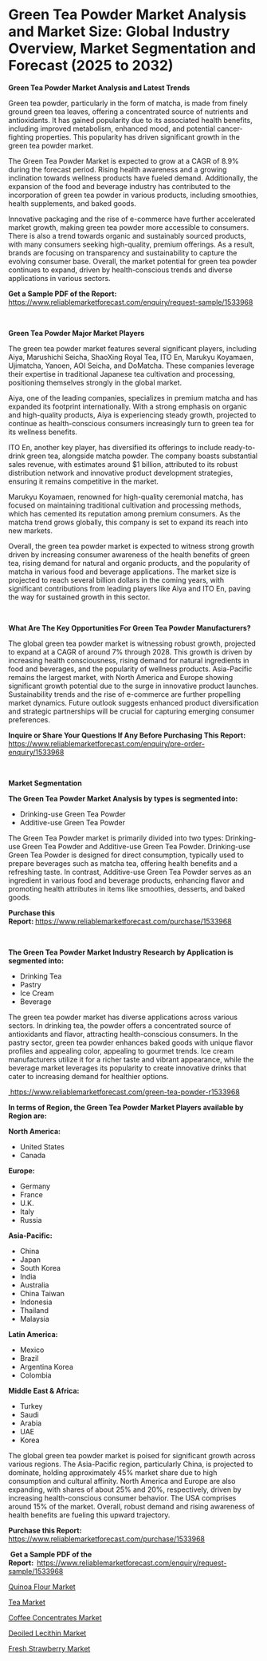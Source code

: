 <p><h1>Green Tea Powder Market Analysis and Market Size: Global Industry Overview, Market Segmentation and Forecast (2025 to 2032)</h1></p><p><strong>Green Tea Powder Market Analysis and Latest Trends</strong></p>
<p><p>Green tea powder, particularly in the form of matcha, is made from finely ground green tea leaves, offering a concentrated source of nutrients and antioxidants. It has gained popularity due to its associated health benefits, including improved metabolism, enhanced mood, and potential cancer-fighting properties. This popularity has driven significant growth in the green tea powder market.</p><p>The Green Tea Powder Market is expected to grow at a CAGR of 8.9% during the forecast period. Rising health awareness and a growing inclination towards wellness products have fueled demand. Additionally, the expansion of the food and beverage industry has contributed to the incorporation of green tea powder in various products, including smoothies, health supplements, and baked goods.</p><p>Innovative packaging and the rise of e-commerce have further accelerated market growth, making green tea powder more accessible to consumers. There is also a trend towards organic and sustainably sourced products, with many consumers seeking high-quality, premium offerings. As a result, brands are focusing on transparency and sustainability to capture the evolving consumer base. Overall, the market potential for green tea powder continues to expand, driven by health-conscious trends and diverse applications in various sectors.</p></p>
<p><strong>Get a Sample PDF of the Report:&nbsp;</strong> <a href="https://www.reliablemarketforecast.com/enquiry/request-sample/1533968?utm_campaign=1899&utm_medium=2&utm_source=Github&utm_content=ia&utm_term=07042025&utm_id=green-tea-powder">https://www.reliablemarketforecast.com/enquiry/request-sample/1533968</a></p>
<p>&nbsp;</p>
<p><strong>Green Tea Powder Major Market Players</strong></p>
<p><p>The green tea powder market features several significant players, including Aiya, Marushichi Seicha, ShaoXing Royal Tea, ITO En, Marukyu Koyamaen, Ujimatcha, Yanoen, AOI Seicha, and DoMatcha. These companies leverage their expertise in traditional Japanese tea cultivation and processing, positioning themselves strongly in the global market.</p><p>Aiya, one of the leading companies, specializes in premium matcha and has expanded its footprint internationally. With a strong emphasis on organic and high-quality products, Aiya is experiencing steady growth, projected to continue as health-conscious consumers increasingly turn to green tea for its wellness benefits.</p><p>ITO En, another key player, has diversified its offerings to include ready-to-drink green tea, alongside matcha powder. The company boasts substantial sales revenue, with estimates around $1 billion, attributed to its robust distribution network and innovative product development strategies, ensuring it remains competitive in the market.</p><p>Marukyu Koyamaen, renowned for high-quality ceremonial matcha, has focused on maintaining traditional cultivation and processing methods, which has cemented its reputation among premium consumers. As the matcha trend grows globally, this company is set to expand its reach into new markets.</p><p>Overall, the green tea powder market is expected to witness strong growth driven by increasing consumer awareness of the health benefits of green tea, rising demand for natural and organic products, and the popularity of matcha in various food and beverage applications. The market size is projected to reach several billion dollars in the coming years, with significant contributions from leading players like Aiya and ITO En, paving the way for sustained growth in this sector.</p></p>
<p>&nbsp;</p>
<p><strong>What Are The Key Opportunities For Green Tea Powder Manufacturers?</strong></p>
<p><p>The global green tea powder market is witnessing robust growth, projected to expand at a CAGR of around 7% through 2028. This growth is driven by increasing health consciousness, rising demand for natural ingredients in food and beverages, and the popularity of wellness products. Asia-Pacific remains the largest market, with North America and Europe showing significant growth potential due to the surge in innovative product launches. Sustainability trends and the rise of e-commerce are further propelling market dynamics. Future outlook suggests enhanced product diversification and strategic partnerships will be crucial for capturing emerging consumer preferences.</p></p>
<p><strong>Inquire or Share Your Questions If Any Before Purchasing This Report:</strong> <a href="https://www.reliablemarketforecast.com/enquiry/pre-order-enquiry/1533968?utm_campaign=1899&utm_medium=2&utm_source=Github&utm_content=ia&utm_term=07042025&utm_id=green-tea-powder">https://www.reliablemarketforecast.com/enquiry/pre-order-enquiry/1533968</a></p>
<p>&nbsp;</p>
<p><strong>Market Segmentation</strong></p>
<p><strong>The Green Tea Powder Market Analysis by types is segmented into:</strong></p>
<p><ul><li>Drinking-use Green Tea Powder</li><li>Additive-use Green Tea Powder</li></ul></p>
<p><p>The Green Tea Powder market is primarily divided into two types: Drinking-use Green Tea Powder and Additive-use Green Tea Powder. Drinking-use Green Tea Powder is designed for direct consumption, typically used to prepare beverages such as matcha tea, offering health benefits and a refreshing taste. In contrast, Additive-use Green Tea Powder serves as an ingredient in various food and beverage products, enhancing flavor and promoting health attributes in items like smoothies, desserts, and baked goods.</p></p>
<p><strong>Purchase this Report:&nbsp;</strong><a href="https://www.reliablemarketforecast.com/purchase/1533968?utm_campaign=1899&utm_medium=2&utm_source=Github&utm_content=ia&utm_term=07042025&utm_id=green-tea-powder">https://www.reliablemarketforecast.com/purchase/1533968</a></p>
<p>&nbsp;</p>
<p><strong>The Green Tea Powder Market Industry Research by Application is segmented into:</strong></p>
<p><ul><li>Drinking Tea</li><li>Pastry</li><li>Ice Cream</li><li>Beverage</li></ul></p>
<p><p>The green tea powder market has diverse applications across various sectors. In drinking tea, the powder offers a concentrated source of antioxidants and flavor, attracting health-conscious consumers. In the pastry sector, green tea powder enhances baked goods with unique flavor profiles and appealing color, appealing to gourmet trends. Ice cream manufacturers utilize it for a richer taste and vibrant appearance, while the beverage market leverages its popularity to create innovative drinks that cater to increasing demand for healthier options.</p></p>
<p><a href="https://www.reliablemarketforecast.com/green-tea-powder-r1533968?utm_campaign=1899&utm_medium=2&utm_source=Github&utm_content=ia&utm_term=07042025&utm_id=green-tea-powder">&nbsp;https://www.reliablemarketforecast.com/green-tea-powder-r1533968</a></p>
<p><strong>In terms of Region, the Green Tea Powder Market Players available by Region are:</strong></p>
<p>
    <p> <strong> North America: </strong>
        <ul>
            <li>United States</li>
            <li>Canada</li>
        </ul>
        </p> 
    <p> <strong> Europe: </strong>
        <ul>
            <li>Germany</li>
            <li>France</li>
            <li>U.K.</li>
            <li>Italy</li>
            <li>Russia</li>
        </ul>
        </p> 
    <p> <strong> Asia-Pacific: </strong>
        <ul>
            <li>China</li>
            <li>Japan</li>
            <li>South Korea</li>
            <li>India</li>
            <li>Australia</li>
            <li>China Taiwan</li>
            <li>Indonesia</li>
            <li>Thailand</li>
            <li>Malaysia</li>
        </ul>
        </p> 
    <p> <strong> Latin America: </strong>
        <ul>
            <li>Mexico</li>
            <li>Brazil</li>
            <li>Argentina Korea</li>
            <li>Colombia</li>
        </ul>
        </p> 
    <p> <strong> Middle East & Africa: </strong>
        <ul>
            <li>Turkey</li>
            <li>Saudi</li>
            <li>Arabia</li>
            <li>UAE</li>
            <li>Korea</li>
        </ul>
    </p>
    </p>
<p><p>The global green tea powder market is poised for significant growth across various regions. The Asia-Pacific region, particularly China, is projected to dominate, holding approximately 45% market share due to high consumption and cultural affinity. North America and Europe are also expanding, with shares of about 25% and 20%, respectively, driven by increasing health-conscious consumer behavior. The USA comprises around 15% of the market. Overall, robust demand and rising awareness of health benefits are fueling this upward trajectory.</p></p>
<p><strong>Purchase this Report: </strong><a href="https://www.reliablemarketforecast.com/purchase/1533968?utm_campaign=1899&utm_medium=2&utm_source=Github&utm_content=ia&utm_term=07042025&utm_id=green-tea-powder">https://www.reliablemarketforecast.com/purchase/1533968</a></p>
<p>&nbsp;<strong>Get a Sample PDF of the Report:&nbsp;&nbsp;</strong><a href="https://www.reliablemarketforecast.com/enquiry/request-sample/1533968?utm_campaign=1899&utm_medium=2&utm_source=Github&utm_content=ia&utm_term=07042025&utm_id=green-tea-powder">https://www.reliablemarketforecast.com/enquiry/request-sample/1533968</a></p>
<p><strong></strong></p>
<p><p><a href="https://github.com/yenagmah/Market-Research-Report-List-1/blob/main/quinoa-flour-market.md?utm_campaign=1899&utm_medium=2&utm_source=Github&utm_content=ia&utm_term=07042025&utm_id=green-tea-powder">Quinoa Flour Market</a></p><p><a href="https://github.com/ziringebrur1/Market-Research-Report-List-1/blob/main/tea-market.md?utm_campaign=1899&utm_medium=2&utm_source=Github&utm_content=ia&utm_term=07042025&utm_id=green-tea-powder">Tea Market</a></p><p><a href="https://github.com/rentzszaszjn/Market-Research-Report-List-1/blob/main/coffee-concentrates-market.md?utm_campaign=1899&utm_medium=2&utm_source=Github&utm_content=ia&utm_term=07042025&utm_id=green-tea-powder">Coffee Concentrates Market</a></p><p><a href="https://github.com/kevoncesya4j/Market-Research-Report-List-1/blob/main/deoiled-lecithin-market.md?utm_campaign=1899&utm_medium=2&utm_source=Github&utm_content=ia&utm_term=07042025&utm_id=green-tea-powder">Deoiled Lecithin Market</a></p><p><a href="https://github.com/sitarzerpa3d/Market-Research-Report-List-1/blob/main/fresh-strawberry-market.md?utm_campaign=1899&utm_medium=2&utm_source=Github&utm_content=ia&utm_term=07042025&utm_id=green-tea-powder">Fresh Strawberry Market</a></p></p>